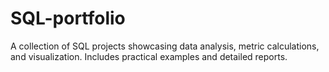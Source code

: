 # SQL-portfolio
A collection of SQL projects showcasing data analysis, metric calculations, and visualization. Includes practical examples and detailed reports.
